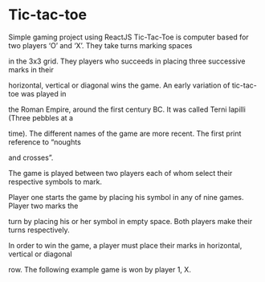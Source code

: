 # Tic-tac-toe
Simple gaming project using ReactJS
Tic-Tac-Toe is computer based for two players ‘O’ and ‘X’. They take turns marking spaces 

in the 3x3 grid. They players who succeeds in placing three successive marks in their 

horizontal, vertical or diagonal wins the game. An early variation of tic-tac-toe was played in 

the Roman Empire, around the first century BC. It was called Terni lapilli (Three pebbles at a 

time). The different names of the game are more recent. The first print reference to “noughts 

and crosses”.

The game is played between two players each of whom select their respective symbols to mark.

Player one starts the game by placing his symbol in any of nine games. Player two marks the 

turn by placing his or her symbol in empty space. Both players make their turns respectively. 

In order to win the game, a player must place their marks in horizontal, vertical or diagonal 

row. The following example game is won by player 1, X.
